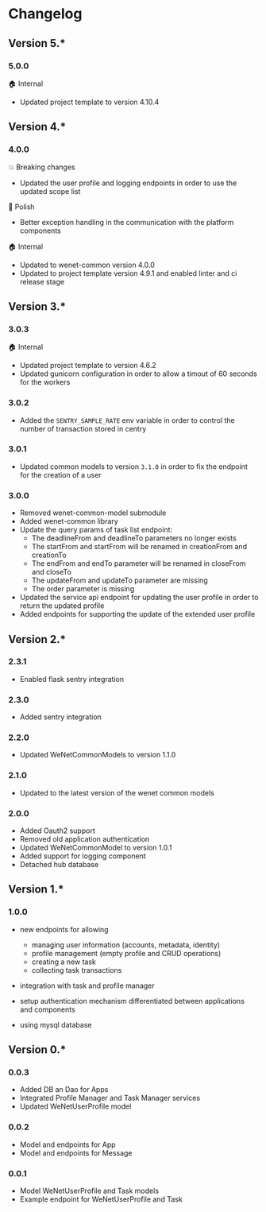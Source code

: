 # Changelog

## Version 5.*

### 5.0.0

:house: Internal

* Updated project template to version 4.10.4

## Version 4.*

### 4.0.0

:boom: Breaking changes

* Updated the user profile and logging endpoints in order to use the updated scope list

:nail_care: Polish

* Better exception handling in the communication with the platform components

:house: Internal

* Updated to wenet-common version 4.0.0
* Updated to project template version 4.9.1 and enabled linter and ci release stage

## Version 3.*

### 3.0.3

:house: Internal 

* Updated project template to version 4.6.2
* Updated gunicorn configuration in order to allow a timout of 60 seconds for the workers

### 3.0.2

* Added the `SENTRY_SAMPLE_RATE` env variable in order to control the number of transaction stored in centry

### 3.0.1

* Updated common models to version `3.1.0` in order to fix the endpoint for the creation of a user

### 3.0.0

* Removed wenet-common-model submodule
* Added wenet-common library
* Update the query params of task list endpoint:
  * The deadlineFrom and deadlineTo parameters no longer exists
  * The startFrom and startFrom will be renamed in creationFrom and creationTo
  * The endFrom and endTo parameter will be renamed in closeFrom and closeTo
  * The updateFrom and updateTo parameter are missing
  * The order parameter is missing
* Updated the service api endpoint for updating the user profile in order to return the updated profile
* Added endpoints for supporting the update of the extended user profile

## Version 2.*

### 2.3.1

* Enabled flask sentry integration

### 2.3.0

* Added sentry integration

### 2.2.0

* Updated WeNetCommonModels to version 1.1.0

### 2.1.0

* Updated to the latest version of the wenet common models

### 2.0.0

* Added Oauth2 support
* Removed old application authentication
* Updated WeNetCommonModel to version 1.0.1
* Added support for logging component
* Detached hub database

## Version 1.*

### 1.0.0

* new endpoints for allowing 

    * managing user information (accounts, metadata, identity)
    * profile management (empty profile and CRUD operations)
    * creating a new task
    * collecting task transactions
    
* integration with task and profile manager
* setup authentication mechanism differentiated between applications and components
* using mysql database

## Version 0.*

### 0.0.3

- Added DB an Dao for Apps
- Integrated Profile Manager and Task Manager services
- Updated WeNetUserProfile model

### 0.0.2

- Model and endpoints for App
- Model and endpoints for Message

### 0.0.1

- Model WeNetUserProfile and Task models
- Example endpoint for WeNetUserProfile and Task
